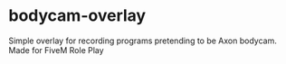 # bodycam-overlay
Simple overlay for recording programs pretending to be Axon bodycam. Made for FiveM Role Play
